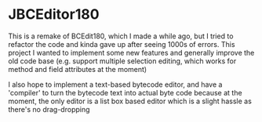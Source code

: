 # JBCEditor180

This is a remake of BCEdit180, which I made a while ago, but I tried to refactor the code and kinda gave up after seeing 1000s of errors. This project I wanted to implement some new features and generally improve the old code base (e.g. support multiple selection editing, which works for method and field attributes at the moment)

I also hope to implement a text-based bytecode editor, and have a 'compiler' to turn the bytecode text into actual byte code because at the moment, the only editor is a list box based editor which is a slight hassle as there's no drag-dropping
